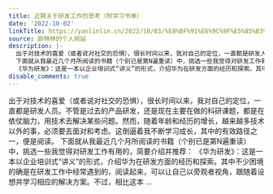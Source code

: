 ```yaml
---
title: 近期关于研发工作的思考（附学习书单）
date: '2022-10-02'
linkTitle: https://yanlinlin.cn/2022/10/03/%E8%BF%91%E6%9C%9F%E5%85%B3%E4%BA%8E%E7%A0%94%E5%8F%91%E5%B7%A5%E4%BD%9C%E7%9A%84%E6%80%9D%E8%80%83%E9%99%84%E5%AD%A6%E4%B9%A0%E4%B9%A6%E5%8D%95/
source: 颜林林的个人网站
description: |-
  出于对技术的喜爱（或者说对社交的恐惧），很长时间以来，我对自己的定位，一直都是研发人员。不管是过去的产品研发，还是现在主要在做的科研课题，都是在依仗脑力，用技术去解决某些问题。然而，随着年龄和经历的增长，越来越多技术以外的事，必须要去面对和考虑。这倒逼着我不断学习成长，其中的有效路径之一，便是阅读。
  下面就从我最近几个月所阅读的书籍（个别已是第N遍重读）中，挑选一些我觉得对研发工作有用的，简要介绍并推荐：
  《华为研发》：这是一本以企业培训式“讲义”的形式，介绍华为在研发方面的经历和探索。其中不少困境的确是在研发工作中经常遇到的，阅读起来，可以让自己以旁观者视角，跟随着设想并学习相应的解决方案。不过，相比这本 ...
disable_comments: true
---
```

出于对技术的喜爱（或者说对社交的恐惧），很长时间以来，我对自己的定位，一直都是研发人员。不管是过去的产品研发，还是现在主要在做的科研课题，都是在依仗脑力，用技术去解决某些问题。然而，随着年龄和经历的增长，越来越多技术以外的事，必须要去面对和考虑。这倒逼着我不断学习成长，其中的有效路径之一，便是阅读。
下面就从我最近几个月所阅读的书籍（个别已是第N遍重读）中，挑选一些我觉得对研发工作有用的，简要介绍并推荐：
《华为研发》：这是一本以企业培训式“讲义”的形式，介绍华为在研发方面的经历和探索。其中不少困境的确是在研发工作中经常遇到的，阅读起来，可以让自己以旁观者视角，跟随着设想并学习相应的解决方案。不过，相比这本 ...